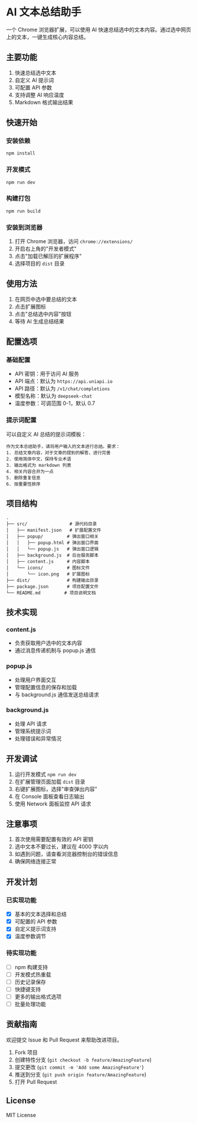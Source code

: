 # AI 文本总结助手

一个 Chrome 浏览器扩展，可以使用 AI 快速总结选中的文本内容。通过选中网页上的文本，一键生成核心内容总结。

## 主要功能

1. 快速总结选中文本
2. 自定义 AI 提示词
3. 可配置 API 参数
4. 支持调整 AI 响应温度
5. Markdown 格式输出结果

## 快速开始

### 安装依赖
```bash
npm install
```

### 开发模式
```bash
npm run dev
```

### 构建打包
```bash
npm run build
```

### 安装到浏览器
1. 打开 Chrome 浏览器，访问 `chrome://extensions/`
2. 开启右上角的"开发者模式"
3. 点击"加载已解压的扩展程序"
4. 选择项目的 `dist` 目录

## 使用方法

1. 在网页中选中要总结的文本
2. 点击扩展图标
3. 点击"总结选中内容"按钮
4. 等待 AI 生成总结结果

## 配置选项

### 基础配置
- API 密钥：用于访问 AI 服务
- API 端点：默认为 `https://api.uniapi.io`
- API 路径：默认为 `/v1/chat/completions`
- 模型名称：默认为 `deepseek-chat`
- 温度参数：可调范围 0-1，默认 0.7

### 提示词配置
可以自定义 AI 总结的提示词模板：
```
作为文本总结助手，请将用户输入的文本进行总结。要求：
1. 总结文章内容，对于文章的提到的解答，进行完善
2. 使用简体中文，保持专业术语
3. 输出格式为 markdown 列表
4. 相关内容合并为一点
5. 删除重复信息
6. 按重要性排序
```

## 项目结构

```
.
├── src/                # 源代码目录
│   ├── manifest.json   # 扩展配置文件
│   ├── popup/         # 弹出窗口相关
│   │   ├── popup.html # 弹出窗口界面
│   │   └── popup.js   # 弹出窗口逻辑
│   ├── background.js  # 后台服务脚本
│   ├── content.js     # 内容脚本
│   └── icons/         # 图标文件
│       └── icon.png   # 扩展图标
├── dist/              # 构建输出目录
├── package.json       # 项目配置文件
└── README.md         # 项目说明文档
```

## 技术实现

### content.js
- 负责获取用户选中的文本内容
- 通过消息传递机制与 popup.js 通信

### popup.js
- 处理用户界面交互
- 管理配置信息的保存和加载
- 与 background.js 通信发送总结请求

### background.js
- 处理 API 请求
- 管理系统提示词
- 处理错误和异常情况

## 开发调试

1. 运行开发模式 `npm run dev`
2. 在扩展管理页面加载 `dist` 目录
3. 右键扩展图标，选择"审查弹出内容"
4. 在 Console 面板查看日志输出
5. 使用 Network 面板监控 API 请求

## 注意事项

1. 首次使用需要配置有效的 API 密钥
2. 选中文本不要过长，建议在 4000 字以内
3. 如遇到问题，请查看浏览器控制台的错误信息
4. 确保网络连接正常

## 开发计划

### 已实现功能
- [x] 基本的文本选择和总结
- [x] 可配置的 API 参数
- [x] 自定义提示词支持
- [x] 温度参数调节

### 待实现功能
- [ ] npm 构建支持
- [ ] 开发模式热重载
- [ ] 历史记录保存
- [ ] 快捷键支持
- [ ] 更多的输出格式选项
- [ ] 批量处理功能

## 贡献指南

欢迎提交 Issue 和 Pull Request 来帮助改进项目。

1. Fork 项目
2. 创建特性分支 (`git checkout -b feature/AmazingFeature`)
3. 提交更改 (`git commit -m 'Add some AmazingFeature'`)
4. 推送到分支 (`git push origin feature/AmazingFeature`)
5. 打开 Pull Request

## License

MIT License
